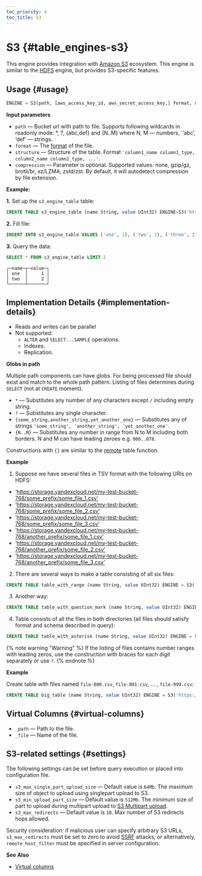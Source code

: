 ```yaml
---
toc_priority: 4
toc_title: S3
---
```


# S3 {#table_engines-s3}

This engine provides integration with [Amazon S3](https://aws.amazon.com/s3/) ecosystem. This engine is similar
to the [HDFS](../../../engines/table-engines/special/file.md#table_engines-hdfs) engine, but provides S3-specific features.

## Usage {#usage}

``` sql
ENGINE = S3(path, [aws_access_key_id, aws_secret_access_key,] format, structure, [compression])
```

**Input parameters**

-   `path` — Bucket url with path to file. Supports following wildcards in readonly mode: *, ?, {abc,def} and {N..M} where N, M — numbers, `’abc’, ‘def’ — strings.
-   `format` — The [format](../../../interfaces/formats.md#formats) of the file.
-   `structure` — Structure of the table. Format `'column1_name column1_type, column2_name column2_type, ...'`.
-   `compression` — Parameter is optional. Supported values: none, gzip/gz, brotli/br, xz/LZMA, zstd/zst. By default, it will autodetect compression by file extension.

**Example:**

**1.** Set up the `s3_engine_table` table:

``` sql
CREATE TABLE s3_engine_table (name String, value UInt32) ENGINE=S3('https://storage.yandexcloud.net/my-test-bucket-768/test-data.csv.gz', 'CSV', 'name String, value UInt32', 'gzip')
```

**2.** Fill file:

``` sql
INSERT INTO s3_engine_table VALUES ('one', 1), ('two', 2), ('three', 3)
```

**3.** Query the data:

``` sql
SELECT * FROM s3_engine_table LIMIT 2
```

``` text
┌─name─┬─value─┐
│ one  │     1 │
│ two  │     2 │
└──────┴───────┘
```

## Implementation Details {#implementation-details}

-   Reads and writes can be parallel
-   Not supported:
    -   `ALTER` and `SELECT...SAMPLE` operations.
    -   Indexes.
    -   Replication.

**Globs in path**

Multiple path components can have globs. For being processed file should exist and match to the whole path pattern. Listing of files determines during `SELECT` (not at `CREATE` moment).

-   `*` — Substitutes any number of any characters except `/` including empty string.
-   `?` — Substitutes any single character.
-   `{some_string,another_string,yet_another_one}` — Substitutes any of strings `'some_string', 'another_string', 'yet_another_one'`.
-   `{N..M}` — Substitutes any number in range from N to M including both borders. N and M can have leading zeroes e.g. `000..078`.

Constructions with `{}` are similar to the [remote](../../../sql-reference/table-functions/remote.md) table function.

**Example**

1. Suppose we have several files in TSV format with the following URIs on HDFS:

-   ‘https://storage.yandexcloud.net/my-test-bucket-768/some_prefix/some_file_1.csv’
-   ‘https://storage.yandexcloud.net/my-test-bucket-768/some_prefix/some_file_2.csv’
-   ‘https://storage.yandexcloud.net/my-test-bucket-768/some_prefix/some_file_3.csv’
-   ‘https://storage.yandexcloud.net/my-test-bucket-768/another_prefix/some_file_1.csv’
-   ‘https://storage.yandexcloud.net/my-test-bucket-768/another_prefix/some_file_2.csv’
-   ‘https://storage.yandexcloud.net/my-test-bucket-768/another_prefix/some_file_3.csv’

2. There are several ways to make a table consisting of all six files:

<!-- -->

``` sql
CREATE TABLE table_with_range (name String, value UInt32) ENGINE = S3('https://storage.yandexcloud.net/my-test-bucket-768/{some,another}_prefix/some_file_{1..3}', 'CSV')
```

3. Another way:

``` sql
CREATE TABLE table_with_question_mark (name String, value UInt32) ENGINE = S3('https://storage.yandexcloud.net/my-test-bucket-768/{some,another}_prefix/some_file_?', 'CSV')
```

4. Table consists of all the files in both directories (all files should satisfy format and schema described in query):

``` sql
CREATE TABLE table_with_asterisk (name String, value UInt32) ENGINE = S3('https://storage.yandexcloud.net/my-test-bucket-768/{some,another}_prefix/*', 'CSV')
```

{% note warning "Warning" %}
    If the listing of files contains number ranges with leading zeros, use the construction with braces for each digit separately or use `?`.
{% endnote %}

**Example**

Create table with files named `file-000.csv`, `file-001.csv`, … , `file-999.csv`:

``` sql
CREATE TABLE big_table (name String, value UInt32) ENGINE = S3('https://storage.yandexcloud.net/my-test-bucket-768/big_prefix/file-{000..999}.csv', 'CSV')
```

## Virtual Columns {#virtual-columns}

-   `_path` — Path to the file.
-   `_file` — Name of the file.

## S3-related settings {#settings}

The following settings can be set before query execution or placed into configuration file.

-   `s3_max_single_part_upload_size` — Default value is `64Mb`. The maximum size of object to upload using singlepart upload to S3.
-   `s3_min_upload_part_size` — Default value is `512Mb`. The minimum size of part to upload during multipart upload to [S3 Multipart upload](https://docs.aws.amazon.com/AmazonS3/latest/dev/uploadobjusingmpu.html).
-   `s3_max_redirects` — Default value is `10`. Max number of S3 redirects hops allowed.

Security consideration: if malicious user can specify arbitrary S3 URLs, `s3_max_redirects` must be set to zero to avoid [SSRF](https://en.wikipedia.org/wiki/Server-side_request_forgery) attacks; or alternatively, `remote_host_filter` must be specified in server configuration.

**See Also**

-   [Virtual columns](../../../engines/table-engines/index.md#table_engines-virtual_columns)


